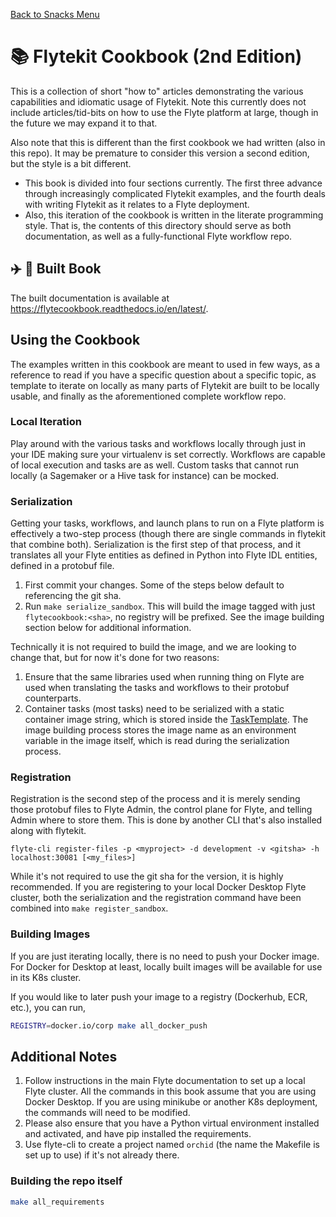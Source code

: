 [Back to Snacks Menu](../README.md)

# :books: Flytekit Cookbook (2nd Edition)

This is a collection of short "how to" articles demonstrating the various capabilities and idiomatic usage of Flytekit.
Note this currently does not include articles/tid-bits on how to use the Flyte platform at large, though in the future we may expand it to that.

Also note that this is different than the first cookbook we had written (also in this repo). It may be premature to consider this version a second edition, but the style is a bit different.
  * This book is divided into four sections currently. The first three advance through increasingly complicated Flytekit examples, and the fourth deals with writing Flytekit as it relates to a Flyte deployment.
  * Also, this iteration of the cookbook is written in the literate programming style. That is, the contents of this directory should serve as both documentation, as well as a fully-functional Flyte workflow repo.

## :airplane: :closed_book: Built Book

The built documentation is available at https://flytecookbook.readthedocs.io/en/latest/.

## Using the Cookbook

The examples written in this cookbook are meant to used in few ways, as a reference to read if you have a specific question about a specific topic, as template to iterate on locally as many parts of Flytekit are built to be locally usable, and finally as the aforementioned complete workflow repo.

### Local Iteration

Play around with the various tasks and workflows locally through just in your IDE making sure your virtualenv is set correctly. Workflows are capable of local execution and tasks are as well. Custom tasks that cannot run locally (a Sagemaker or a Hive task for instance) can be mocked.

### Serialization
Getting your tasks, workflows, and launch plans to run on a Flyte platform is effectively a two-step process (though there are single commands in flytekit that combine both).  Serialization is the first step of that process, and it translates all your Flyte entities as defined in Python into Flyte IDL entities, defined in a protobuf file.

1. First commit your changes. Some of the steps below default to referencing the git sha.
1. Run `make serialize_sandbox`. This will build the image tagged with just `flytecookbook:<sha>`, no registry will be prefixed. See the image building section below for additional information.

Technically it is not required to build the image, and we are looking to change that, but for now it's done for two reasons:
1. Ensure that the same libraries used when running thing on Flyte are used when translating the tasks and workflows to their protobuf counterparts.
1. Container tasks (most tasks) need to be serialized with a static container image string, which is stored inside the [TaskTemplate](https://github.com/lyft/flyteidl/blob/cee566b2e6e109120f1bb34c980b1cfaf006a473/protos/flyteidl/core/tasks.proto#L134). The image building process stores the image name as an environment variable in the image itself, which is read during the serialization process.

### Registration
Registration is the second step of the process and it is merely sending those protobuf files to Flyte Admin, the control plane for Flyte, and telling Admin where to store them. This is done by another CLI that's also installed along with flytekit.

`flyte-cli register-files -p <myproject> -d development -v <gitsha> -h localhost:30081 [<my_files>]`

While it's not required to use the git sha for the version, it is highly recommended. If you are registering to your local Docker Desktop Flyte cluster, both the serialization and the registration command have been combined into `make register_sandbox`.

### Building Images
If you are just iterating locally, there is no need to push your Docker image. For Docker for Desktop at least, locally built images will be available for use in its K8s cluster.

If you would like to later push your image to a registry (Dockerhub, ECR, etc.), you can run,

```bash
REGISTRY=docker.io/corp make all_docker_push
```

## Additional Notes
1. Follow instructions in the main Flyte documentation to set up a local Flyte cluster. All the commands in this book assume that you are using Docker Desktop. If you are using minikube or another K8s deployment, the commands will need to be modified.
1. Please also ensure that you have a Python virtual environment installed and activated, and have pip installed the requirements.
1. Use flyte-cli to create a project named `orchid` (the name the Makefile is set up to use) if it's not already there.

### Building the repo itself
```bash
make all_requirements
```


